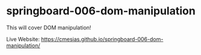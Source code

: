 # springboard-006-dom-manipulation
This will cover DOM manipulation!

Live Website: https://cmesias.github.io/springboard-006-dom-manipulation/
